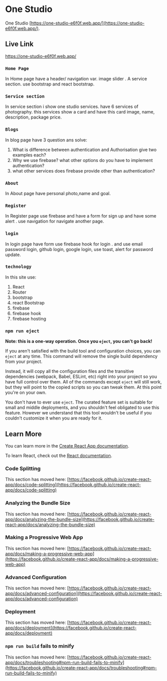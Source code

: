 # One Studio

One Studio [https://one-studio-e6f0f.web.app/](https://one-studio-e6f0f.web.app/).

## Live Link

https://one-studio-e6f0f.web.app/

### `Home Page`

In Home page have a header/ navigation var. image slider . A service section. use bootstrap and react bootstrap.

### `Service section`

In service section i show one studio services. have 6 services of photography. this services show a card and have this card image, name, description, package price.

### `Blogs`

In blog page have 3 question ans solve:
1. What is difference between authentication and Authorisation give two examples each?
2. Why we use firebase? what other options do you have to implement authentication?
3. what other services does firebase provide other than authentication? 

### `About`

In About page have personal photo,name and goal.

### `Register`

In Register page use firebase and have a form for sign up and have some alert . use navigation for navigate another page.

### `login`
In login page have form use firebase hook for login . and use email password login, github login, google login,
use toast, alert for password update.

### `technology`
In this site use:
1. React
2. Router
3. bootstrap
4. react Bootstrap
5. firebase
6. firebase hook
7. firebase hosting

### `npm run eject`

**Note: this is a one-way operation. Once you `eject`, you can't go back!**

If you aren't satisfied with the build tool and configuration choices, you can `eject` at any time. This command will remove the single build dependency from your project.

Instead, it will copy all the configuration files and the transitive dependencies (webpack, Babel, ESLint, etc) right into your project so you have full control over them. All of the commands except `eject` will still work, but they will point to the copied scripts so you can tweak them. At this point you're on your own.

You don't have to ever use `eject`. The curated feature set is suitable for small and middle deployments, and you shouldn't feel obligated to use this feature. However we understand that this tool wouldn't be useful if you couldn't customize it when you are ready for it.

## Learn More

You can learn more in the [Create React App documentation](https://facebook.github.io/create-react-app/docs/getting-started).

To learn React, check out the [React documentation](https://reactjs.org/).

### Code Splitting

This section has moved here: [https://facebook.github.io/create-react-app/docs/code-splitting](https://facebook.github.io/create-react-app/docs/code-splitting)

### Analyzing the Bundle Size

This section has moved here: [https://facebook.github.io/create-react-app/docs/analyzing-the-bundle-size](https://facebook.github.io/create-react-app/docs/analyzing-the-bundle-size)

### Making a Progressive Web App

This section has moved here: [https://facebook.github.io/create-react-app/docs/making-a-progressive-web-app](https://facebook.github.io/create-react-app/docs/making-a-progressive-web-app)

### Advanced Configuration

This section has moved here: [https://facebook.github.io/create-react-app/docs/advanced-configuration](https://facebook.github.io/create-react-app/docs/advanced-configuration)

### Deployment

This section has moved here: [https://facebook.github.io/create-react-app/docs/deployment](https://facebook.github.io/create-react-app/docs/deployment)

### `npm run build` fails to minify

This section has moved here: [https://facebook.github.io/create-react-app/docs/troubleshooting#npm-run-build-fails-to-minify](https://facebook.github.io/create-react-app/docs/troubleshooting#npm-run-build-fails-to-minify)
